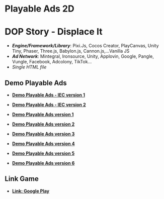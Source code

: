 # Playable Ads 2D

# DOP Story - Displace It

- **_Engine/Framework/Library_**: Pixi.Js, Cocos Creator, PlayCanvas, Unity Tiny, Phaser, Three.js, Babylon.js, Cannon.js,...Vanilla JS
- **_Ad Network_**: Mintegral, Ironsource, Unity, Applovin, Google, Pangle, Vungle, Facebook, Adcolony, TikTok...
- _Single HTML file_

## Demo Playable Ads

- [**Demo Playable Ads - IEC version 1**](https://kidcry0x.github.io/Playable-Ads_DOP-Story-Displace-It/DOP_Story_IECv1_Minh_17062022/)
- [**Demo Playable Ads - IEC version 2**](https://kidcry0x.github.io/Playable-Ads_DOP-Story-Displace-It/DOP_Story_IECv2_Minh_20062022/)

- [**Demo Playable Ads version 1**](https://kidcry0x.github.io/Playable-Ads_DOP-Story-Displace-It/DOP_Story_V1_Minh_03062022/)
- [**Demo Playable Ads version 2**](https://kidcry0x.github.io/Playable-Ads_DOP-Story-Displace-It/DOP_Story_V2_Minh_08062022/)
- [**Demo Playable Ads version 3**](https://kidcry0x.github.io/Playable-Ads_DOP-Story-Displace-It/DOP_Story_V3_Minh_09062022/)
- [**Demo Playable Ads version 4**](https://kidcry0x.github.io/Playable-Ads_DOP-Story-Displace-It/DOP_Story_V4_Minh_15062022/)
- [**Demo Playable Ads version 5**](https://kidcry0x.github.io/Playable-Ads_DOP-Story-Displace-It/DOP_Story_V5_Minh_17062022/)
- [**Demo Playable Ads version 6**](https://kidcry0x.github.io/Playable-Ads_DOP-Story-Displace-It/DOP_Story_V6_Minh_20062022/)

## Link Game

- [**Link: Google Play**](https://play.google.com/store/apps/details?id=com.dop.brain.displacestory)
<!-- - [**Link: App Store**]() -->
